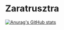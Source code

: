 # Zaratrusztra
[![Anurag's GitHub stats](https://github-readme-stats.vercel.app/api?username=Zaratrusztra)](https://github.com/Zaratrusztra/github-readme-stats)

